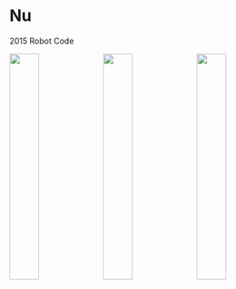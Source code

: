 # Nu

2015 Robot Code

<img src="http://team5593.github.io/images/photos/FRC2015/banner-1.JPG" width="32%">
<img src="http://team5593.github.io/images/photos/FRC2015/banner-2.JPG" width="32%">
<img src="http://team5593.github.io/images/photos/FRC2015/banner-3.JPG" width="32%">
